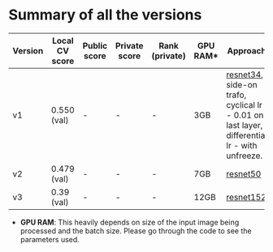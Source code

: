 Summary of all the versions
===========================

| Version | Local CV score | Public score | Private score | Rank (private) | GPU RAM* | Approach                                                                                    |
|---------|----------------|--------------|---------------|----------------|----------|---------------------------------------------------------------------------------------------|
| v1      | 0.550 (val)    | -            | -             | -              | 3GB      | [resnet34](https://github.com/KaimingHe/deep-residual-networks), side-on trafo, cyclical lr - 0.01 on last layer, differential lr - with unfreeze. |
| v2      | 0.479 (val)    | -            | -             | -              | 7GB      | [resnet50](https://github.com/KaimingHe/deep-residual-networks)                                                                                    |
| v3      | 0.39 (val)     | -            | -             | -              | 12GB     | [resnet152](https://github.com/KaimingHe/deep-residual-networks)                                                                                   |


* **GPU RAM**: This heavily depends on size of the input image being processed and the batch size. Please go through the code to see the parameters used.
